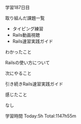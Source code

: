 学習187日目

取り組んだ課題一覧

- タイピング練習
- Rails動画視聴
- Rails速習実践ガイド

わかったこと

Railsの使い方について

次にやること

引き続きRails速習実践ガイド

感じたこと

なし

学習時間 Today:5h Total:1147h55m